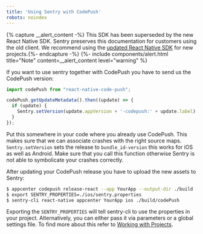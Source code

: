```yaml
---
title: 'Using Sentry with CodePush'
robots: noindex
---
```


{% capture __alert_content -%}
This SDK has been superseded by the new React Native SDK. Sentry preserves this documentation for customers using the old client. We recommend using the [updated React Native SDK](/platforms/react-native/) for new projects.{%- endcapture -%}
{%- include components/alert.html
    title="Note"
    content=__alert_content
    level="warning"
%}

If you want to use sentry together with CodePush you have to send us the CodePush version:

```javascript
import codePush from "react-native-code-push";

codePush.getUpdateMetadata().then((update) => {
  if (update) {
    Sentry.setVersion(update.appVersion + '-codepush:' + update.label);
  }
});
```

Put this somewhere in your code where you already use CodePush. This makes sure that we can associate crashes with the right source maps. `Sentry.setVersion` sets the release to `bundle_id-version` this works for iOS as well as Android. Make sure that you call this function otherwise Sentry is not able to symbolicate your crashes correctly.

After updating your CodePush release you have to upload the new assets to Sentry:

```bash
$ appcenter codepush release-react --app YourApp --output-dir ./build
$ export SENTRY_PROPERTIES=./ios/sentry.properties
$ sentry-cli react-native appcenter YourApp ios ./build/codePush
```

Exporting the `SENTRY_PROPERTIES` will tell sentry-cli to use the properties in your project. Alternatively, you can either pass it via parameters or a global settings file. To find more about this refer to [Working with Projects](/cli/configuration/#sentry-cli-working-with-projects).
